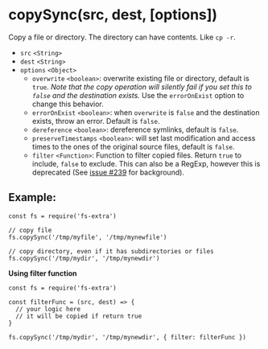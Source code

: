 copySync(src, dest, \[options\])
================================

Copy a file or directory. The directory can have contents. Like `cp -r`.

-   `src` `<String>`
-   `dest` `<String>`
-   `options` `<Object>`
    -   `overwrite` `<boolean>`: overwrite existing file or directory, default is `true`. *Note that the copy operation will silently fail if you set this to `false` and the destination exists.* Use the `errorOnExist` option to change this behavior.
    -   `errorOnExist` `<boolean>`: when `overwrite` is `false` and the destination exists, throw an error. Default is `false`.
    -   `dereference` `<boolean>`: dereference symlinks, default is `false`.
    -   `preserveTimestamps` `<boolean>`: will set last modification and access times to the ones of the original source files, default is `false`.
    -   `filter` `<Function>`: Function to filter copied files. Return `true` to include, `false` to exclude. This can also be a RegExp, however this is deprecated (See [issue \#239](https://github.com/jprichardson/node-fs-extra/issues/239) for background).

Example:
--------

    const fs = require('fs-extra')

    // copy file
    fs.copySync('/tmp/myfile', '/tmp/mynewfile')

    // copy directory, even if it has subdirectories or files
    fs.copySync('/tmp/mydir', '/tmp/mynewdir')

**Using filter function**

    const fs = require('fs-extra')

    const filterFunc = (src, dest) => {
      // your logic here
      // it will be copied if return true
    }

    fs.copySync('/tmp/mydir', '/tmp/mynewdir', { filter: filterFunc })
